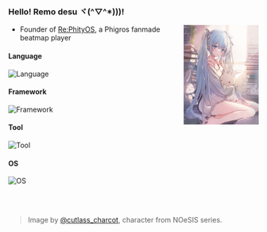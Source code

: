 ### Hello! Remo desu ヾ(^▽^*)))! 

<img align="right" src="https://raw.githubusercontent.com/totorowldox/totorowldox/main/yuiki.jpg" width="30%" title="Yuiki by X: @cutlass_charcot"/>

- Founder of [Re:PhityOS](https://github.com/REPhigrOS-DevTeam), a Phigros fanmade beatmap player

#### Language
![Language](https://skillicons.dev/icons?i=cpp,cs,rust,py&theme=light)

#### Framework
![Framework](https://skillicons.dev/icons?i=net,unity&theme=light)

#### Tool
![Tool](https://skillicons.dev/icons?i=visualstudio,vscode,clion,rider&theme=light)

#### OS
![OS](https://skillicons.dev/icons?i=windows,nix&theme=light)

<br>
<br>

> Image by [@cutlass_charcot](https://x.com/cutlass_charcot), character from NOeSIS series.

<!-- [![trophy](https://github-profile-trophy.vercel.app/?username=totorowldox&theme=dracula)](https://github.com/ryo-ma/github-profile-trophy) -->
